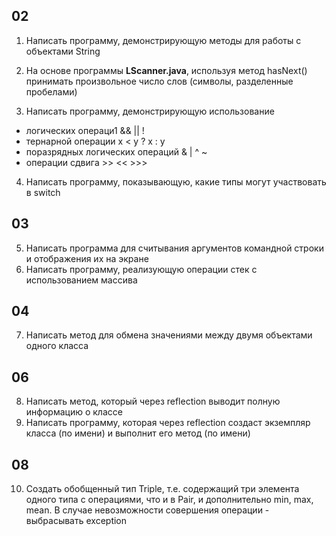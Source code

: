 ## 02

1. Написать программу, демонстрирующую методы для работы с объектами String

2. На основе программы **LScanner.java**, используя метод hasNext() принимать произвольное число слов (символы, разделенные пробелами)

3. Написать программу, демонстрирующую использование
  - логических операци1 && || !
  - тернарной операции x < y ? x : y
  - поразрядных логических операций & | ^ ~
  - операции сдвига >> << >>>
4. Написать программу, показывающую, какие типы могут участвовать в switch

## 03

5. Написать программа для считывания аргументов командной строки и отображения их на экране
6. Написать программу, реализующую операции стек с использованием массива

## 04

7. Написать метод для обмена значениями между двумя объектами одного класса

## 06

8. Написать метод, который через reflection выводит полную информацию о классе
9. Написать программу, которая через reflection создаст экземпляр класса (по имени) и выполнит его метод (по имени)

## 08

10. Создать обобщенный тип Triple, т.е. содержащий три элемента одного типа с операциями, что и в Pair, и дополнительно min, max, mean. В случае невозможности совершения операции - выбрасывать exception